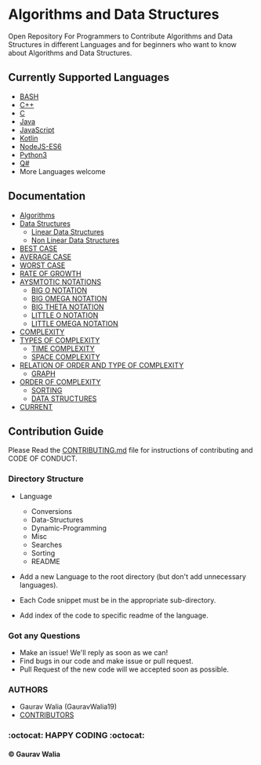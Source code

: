 # Algorithms and Data Structures

Open Repository For Programmers to Contribute Algorithms and Data Structures in different Languages and for beginners who want to know about Algorithms and Data Structures.

## Currently Supported Languages

* [BASH](BASH/README.md)
* [C++](C++/README.md)
* [C](C/README.md)
* [Java](Java/README.md)
* [JavaScript](JavaScript/README.md)
* [Kotlin](Kotlin/README.md)
* [NodeJS-ES6](NodeJS-ES6/README.md)
* [Python3](Python3/README.md)
* [Q#](QSharp/README.md)
* More Languages welcome

## Documentation

* [Algorithms](docs/define.md#algorithms)
* [Data Structures](docs/define.md#data-structures)
  * [Linear Data Structures](docs/define.md)
  * [Non Linear Data Structures](docs/define.md)
* [BEST CASE](docs/define.md)
* [AVERAGE CASE](docs/define.md)
* [WORST CASE](docs/define.md)
* [RATE OF GROWTH](docs/define.md)
* [AYSMTOTIC NOTATIONS](docs/define.md)
  * [BIG O NOTATION](docs/define.md)
  * [BIG OMEGA NOTATION](docs/define.md)
  * [BIG THETA NOTATION](docs/define.md)
  * [LITTLE O NOTATION](docs/define.md)
  * [LITTLE OMEGA NOTATION](docs/define.md)
* [COMPLEXITY](docs/complexity.md)
* [TYPES OF COMPLEXITY](docs/complexity.md)
  * [TIME COMPLEXITY](docs/define.md)
  * [SPACE COMPLEXITY](docs/define.md)
* [RELATION OF ORDER AND TYPE OF COMPLEXITY](docs/complexity.md)
  * [GRAPH](docs/complexity.md)
* [ORDER OF COMPLEXITY](docs/complexity.md)
  * [SORTING](docs/complexity.md)
  * [DATA STRUCTURES](docs/complexity.md)
* [CURRENT](#currently-supported-languages)

## Contribution Guide

Please Read the [CONTRIBUTING.md](.github/CONTRIBUTING.md) file for instructions of contributing and CODE OF CONDUCT.

### Directory Structure

* Language
  * Conversions
  * Data-Structures
  * Dynamic-Programming
  * Misc
  * Searches
  * Sorting
  * README

* Add a new Language to the root directory (but don't add unnecessary languages).
* Each Code snippet must be in the appropriate sub-directory.
* Add index of the code to specific readme of the language.

### Got any Questions

* Make an issue! We'll reply as soon as we can!
* Find bugs in our code and make issue or pull request.
* Pull Request of the new code will we accepted soon as possible.

### AUTHORS

* Gaurav Walia (GauravWalia19)
* [CONTRIBUTORS](CONTRIBUTORS.md)

### :octocat: HAPPY CODING :octocat:

#### :copyright: Gaurav Walia